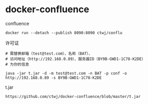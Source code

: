 # docker-confluence
confluence

```
docker run --detach --publish 8090:8090 ctwj/conflu
```

许可证
```
# 需替换邮箱（test@test.com）、名称（BAT）、
# 访问地址（http://192.168.0.89）、服务器ID（BY9B-GWD1-1C78-K2DE）
# 为你的信息

java -jar t.jar -d -m test@test.com -n BAT -p conf -o http://192.168.0.89 -s BY9B-GWD1-1C78-K2DE
```

t.jar
```
https://github.com/ctwj/docker-confluence/blob/master/t.jar
```
